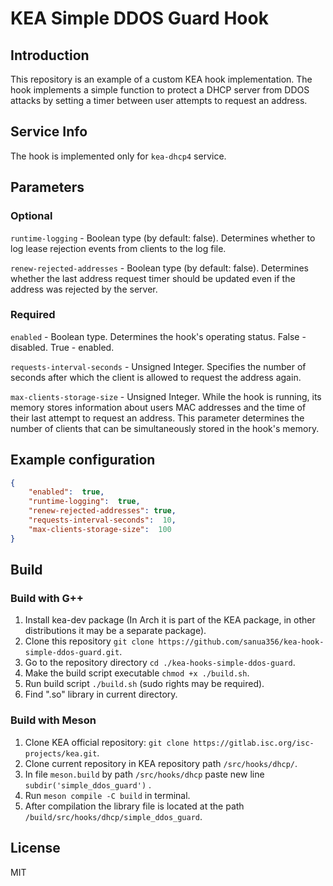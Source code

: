 # KEA Simple DDOS Guard Hook

## Introduction

This repository is an example of a custom KEA hook implementation.
The hook implements a simple function to protect a DHCP server from DDOS attacks by setting a timer between user attempts to request an address.

## Service Info
The hook is implemented only for `kea-dhcp4` service.

## Parameters
### Optional
`runtime-logging` - Boolean type (by default: false). Determines whether to log lease rejection events from clients to the log file.

`renew-rejected-addresses` - Boolean type (by default: false). Determines whether the last address request timer should be updated even if the address was rejected by the server.

### Required
`enabled` - Boolean type. Determines the hook's operating status. False - disabled. True - enabled.

`requests-interval-seconds` - Unsigned Integer. Specifies the number of seconds after which the client is allowed to request the address again.

`max-clients-storage-size` - Unsigned Integer. While the hook is running, its memory stores information about users MAC addresses and the time of their last attempt to request an address. This parameter determines the number of clients that can be simultaneously stored in the hook's memory.

## Example configuration
```json
{
	"enabled":  true,
	"runtime-logging":  true,
	"renew-rejected-addresses": true,
	"requests-interval-seconds":  10,
	"max-clients-storage-size":  100
}
```

## Build

### Build with G++
1. Install kea-dev package (In Arch it is part of the KEA package, in other distributions it may be a separate package).
2. Clone this repository `git clone https://github.com/sanua356/kea-hook-simple-ddos-guard.git`.
3. Go to the repository directory `cd ./kea-hooks-simple-ddos-guard`.
4. Make the build script executable `chmod +x ./build.sh`.
5. Run build script `./build.sh` (sudo rights may be required).
6. Find ".so" library in current directory.

### Build with Meson
1. Clone KEA official repository: `git clone https://gitlab.isc.org/isc-projects/kea.git`.
2. Clone current repository in KEA repository path `/src/hooks/dhcp/`.
3. In file `meson.build` by path `/src/hooks/dhcp` paste new line `subdir('simple_ddos_guard')` .
4. Run `meson compile -C build` in terminal.
5. After compilation the library file is located at the path `/build/src/hooks/dhcp/simple_ddos_guard`.

## License

MIT
